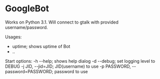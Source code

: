 GoogleBot
=========

Works on Python 3.1. Will connect to gtalk with provided username/password.

Usages:
  - uptime; shows uptime of Bot
  - .. 

Start options:
  -h --help; shows help dialog 
  -d --debug; set logging level to DEBUG
  -j JID, --jid=JID; JID(username) to use
  -p PASSWORD, --password=PASSWORD; password to use
